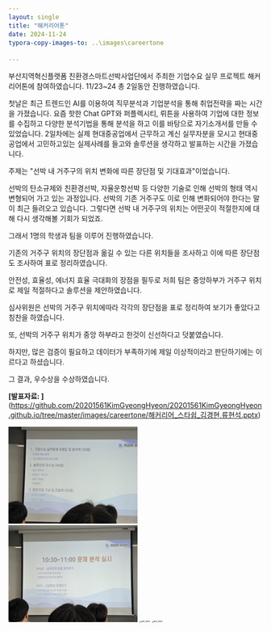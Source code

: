 ```yaml
---
layout: single
title: "해커리어톤"
date: 2024-11-24
typora-copy-images-to: ..\images\careertone

---
```


부산지역혁신플랫폼 친환경스마트선박사업단에서 주최한 기업수요 실무 프로젝트 해커리어톤에 참여하였습니다.
11/23~24 총 2일동안 진행하였습니다.

첫날은 최근 트렌드인 AI를 이용하여 직무분석과 기업분석을 통해 취업전략을 짜는 시간을 가졌습니다.
요즘 핫한 Chat GPT와 퍼플렉시티, 뤼튼을 사용하여 기업에 대한 정보를 수집하고 다양한 분석기법을 통해 분석을 하고 이를 바탕으로 자기소개서를 만들 수 있었습니다.
2일차에는 실제 현대중공업에서 근무하고 계신 실무자분을 모시고 현대중공업에서 고민하고있는 실제사례를 들고와 솔루션을 생각하고 발표하는 시간을 가졌습니다.

주제는 "선박 내 거주구의 위치 변화에 따른 장단점 및 기대효과"이었습니다.

선박의 탄소규제와 친환경선박, 자율운항선박 등 다양한 기술로 인해 선박의 형태 역시 변형되어 가고 있는 과정입니다.
선박의 기존 거주구도 이로 인해 변화되어야 한다는 말이 최근 들려오고 있습니다.
그렇다면 선박 내 거주구의 위치는 어떤곳이 적절한지에 대해 다시 생각해볼 기회가 되었죠.

그래서 1명의 학생과 팀을 이루어 진행하였습니다.

기존의 거주구 위치의 장단점과 옮길 수 있는 다른 위치들을 조사하고 이에 따른 장단점도 조사하여 표로 정리하였습니다.

안전성, 효율성, 에너지 효율 극대화의 장점을 필두로 저희 팀은 중앙하부가 거주구 위치로 제일 적절하다고 솔루션을 제안하였습니다.

심사위원은 선박의 거주구 위치에따라 각각의 장단점을 표로 정리하여 보기가 좋았다고 칭찬을 하였습니다.

또, 선박의 거주구 위치가 중앙 하부라고 한것이 신선하다고 덧붙였습니다.

하지만, 많은 검증이 필요하고 데이터가 부족하기에 제일 이상적이라고 판단하기에는 이르다고 하셨습니다.

그 결과, 우수상을 수상하였습니다.

**[발표자료: ]**(https://github.com/20201561KimGyeongHyeon/20201561KimGyeongHyeon.github.io/tree/master/images/careertone/해커리어_스타쉽_김경현,류현석.pptx)

<img src="..\images\careertone\IMG_8976.JPEG" alt="IMG_8976" style="zoom:25%;" />
<img src="..\images\careertone\IMG_8977.JPEG" alt="IMG_8977" style="zoom:25%;" />
<img src="..\images\careertone\IMG_8982.JPEG" alt="IMG_8982" style="zoom:25%;" />
<img src="..\images\careertone\IMG_8984.JPEG" alt="IMG_8984" style="zoom:25%;" />
